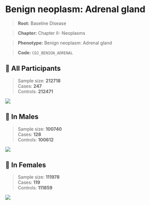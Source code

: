 # Benign neoplasm: Adrenal gland

> **Root:** Baseline Disease  

> **Chapter:** Chapter II- Neoplasms  

> **Phenotype:** Benign neoplasm: Adrenal gland  

> **Code:** `CD2_BENIGN_ADRENAL`

## 🧪 All Participants  
> Sample size: **212718**  
> Cases: **247**  
> Controls: **212471**
<img src="/Disease/Figures/ALL/Incidence/CD2_BENIGN_ADRENAL.png"/>
<CsvTable src="/Disease/Data/ALL/Incidence/COX_CD2_BENIGN_ADRENAL.csv" label="🔍 View full results" />

## 👨 In Males  
> Sample size: **100740**  
> Cases: **128**  
> Controls: **100612**
<img src="/Disease/Figures/Male/Incidence/CD2_BENIGN_ADRENAL.png"/>
<CsvTable src="/Disease/Data/Male/Incidence/COX_CD2_BENIGN_ADRENAL.csv" label="🔍 View full results" />

## 👩 In Females  
> Sample size: **111978**  
> Cases: **119**  
> Controls: **111859**
<img src="/Disease/Figures/Female/Incidence/CD2_BENIGN_ADRENAL.png"/>
<CsvTable src="/Disease/Data/Female/Incidence/COX_CD2_BENIGN_ADRENAL.csv" label="🔍 View full results" />
